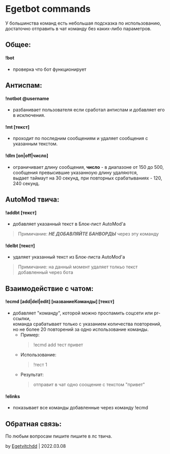 # Egetbot commands

У большинства команд есть небольшая подсказка по использованию, достаточно отправить в чат команду без каких-либо параметров.



## Общее:
#### !bot
- проверка что бот функционирует



## Антиспам:
#### !notbot @username
- разбанивает пользователя если сработал антиспам и добавляет его в исключения.
#### !mt [текст]
- проходит по последним сообщениям и удаляет сообщения с указанным текстом.
#### !dlm [on|off|число]
- ограничивает длину сообщения, **число** - в диапазоне от 150 до 500,   
сообщения превысившие указанноую длину удаляются,   
выдает таймаут на 30 секунд, при повторных срабатываниях - 120, 240 секунд.   



## AutoMod твича:

#### !addbt [текст]
- добавляет указанный текст в Блок-лист AutoMod'а
> Примичание: ***НЕ ДОБАВЛЯЙТЕ БАНВОРДЫ*** через эту команду
#### !delbt [текст]
- удаляет указанный текст из Блок-листа AutoMod'а
> Примичание: на данный момент удаляет толкьо текст добавленный через бота

   
## Взаимодействие с чатом:

#### !ecmd [add|del|edit] [названиеКоманды] [текст]
- добавляет "команду", которой можно проспамить соцсети или pr-ссылки,   
команда срабатывает только с указанием количества повторений,   
но не более 20 повторений за одно использование команды.
  - Пример:
    > !ecmd add тест привет   
  - Использование:   
    > !тест 1   
  - Результат:   
    > отправит в чат одно соощение с текстом "привет"   
#### !elinks
- показывает все команды добавленные через команду !ecmd


## Обратная связь:
По любым вопросам пишите пишите в лс твича.

by [Egetvitchdd](https://www.twitch.tv/egetvitchdd) | 2022.03.08
